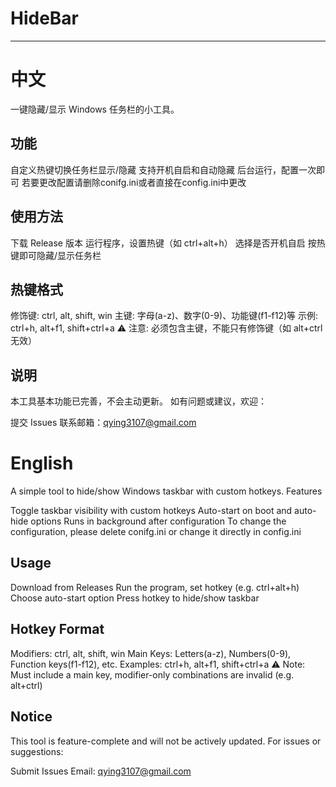 # HideBar

---

# 中文
一键隐藏/显示 Windows 任务栏的小工具。

## 功能

自定义热键切换任务栏显示/隐藏
支持开机自启和自动隐藏
后台运行，配置一次即可
若要更改配置请删除conifg.ini或者直接在config.ini中更改

## 使用方法

下载 Release 版本
运行程序，设置热键（如 ctrl+alt+h）
选择是否开机自启
按热键即可隐藏/显示任务栏

## 热键格式

修饰键: ctrl, alt, shift, win
主键: 字母(a-z)、数字(0-9)、功能键(f1-f12)等
示例: ctrl+h, alt+f1, shift+ctrl+a
⚠️ 注意: 必须包含主键，不能只有修饰键（如 alt+ctrl 无效）

## 说明

本工具基本功能已完善，不会主动更新。
如有问题或建议，欢迎：

提交 Issues
联系邮箱：qying3107@gmail.com

# English

A simple tool to hide/show Windows taskbar with custom hotkeys.
Features

Toggle taskbar visibility with custom hotkeys
Auto-start on boot and auto-hide options
Runs in background after configuration
To change the configuration, please delete conifg.ini or change it directly in config.ini

## Usage

Download from Releases
Run the program, set hotkey (e.g. ctrl+alt+h)
Choose auto-start option
Press hotkey to hide/show taskbar

## Hotkey Format

Modifiers: ctrl, alt, shift, win
Main Keys: Letters(a-z), Numbers(0-9), Function keys(f1-f12), etc.
Examples: ctrl+h, alt+f1, shift+ctrl+a
⚠️ Note: Must include a main key, modifier-only combinations are invalid (e.g. alt+ctrl)

## Notice

This tool is feature-complete and will not be actively updated.
For issues or suggestions:

Submit Issues
Email: qying3107@gmail.com
